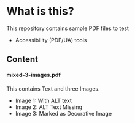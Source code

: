 # What is this?
This repository contains sample PDF files to test

* Accessibility (PDF/UA) tools

## Content

#### mixed-3-images.pdf
This contains Text and three Images.
* Image 1: With ALT text
* Image 2: ALT Text Missing
* Image 3: Marked as Decorative Image